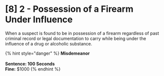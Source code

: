# \[8] 2 - Possession of a Firearm Under Influence

When a suspect is found to be in possession of a firearm regardless of past criminal record or legal documentation to carry while being under the influence of a drug or alcoholic substance.

{% hint style="danger" %}
**Misdemeanor**\
\
**Sentence: 100 Seconds**\
**Fine:** $1000
{% endhint %}
